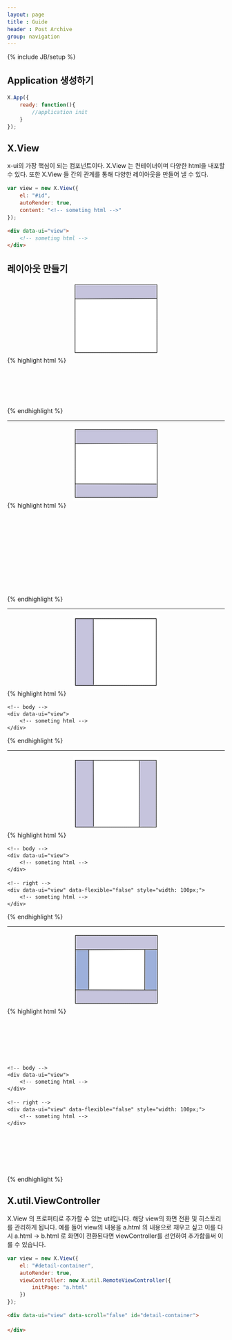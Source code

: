 ```yaml
---
layout: page
title : Guide
header : Post Archive
group: navigation
---
```

{% include JB/setup %}


## Application 생성하기
```javascript
X.App({
	ready: function(){
		//application init
	}
});
```


## X.View
x-ui의 가장 핵심이 되는 컴포넌트이다. X.View 는 컨테이너이며 다양한 html을 내포할 수 있다. 또한 X.View 들 간의 관계를 통해 다양한 레이아웃을 만들어 낼 수 있다.
```javascript
var view = new X.View({
	el: "#id",
	autoRender: true,
	content: "<!-- someting html -->"
});
```

```html
<div data-ui="view">
	<!-- someting html -->
</div>
```

## 레이아웃 만들기
<div class="row">
	<div class="col-md-4" style="text-align: center;">
		<img src="./images/layout01.png" width="200" height="170"/>
	</div>
	<div class="col-md-8">
		{% highlight html %}
<!-- header -->
<div data-ui="view" data-flexible="false" style="height: 100px;">
	<!-- someting html -->
</div>

<!-- body -->
<div data-ui="view">
	<!-- someting html -->
</div>	
		{% endhighlight %}
	</div>
</div>
<hr />
<div class="row">
	<div class="col-md-4" style="text-align: center;">
		<img src="./images/layout02.png" width="200" height="170"/>
	</div>
	<div class="col-md-8">
		{% highlight html %}
<!-- header -->
<div data-ui="view" data-flexible="false" style="height: 100px;">
	<!-- someting html -->
</div>

<!-- body -->
<div data-ui="view">
	<!-- someting html -->
</div>

<!-- footer -->
<div data-ui="view" data-flexible="false" style="height: 100px;">
	<!-- someting html -->
</div>
		{% endhighlight %}
	</div>
</div>
<hr />
<div class="row">
	<div class="col-md-4" style="text-align: center;">
		<img src="./images/layout03.png" width="200" height="170"/>
	</div>
	<div class="col-md-8">
		{% highlight html %}
<div data-ui="view" data-layout="x">
	<!-- left -->
	<div data-ui="view" data-flexible="false" style="width: 100px;">
		<!-- someting html -->
	</div>

	<!-- body -->
	<div data-ui="view">
		<!-- someting html -->
	</div>
</div>
		{% endhighlight %}
	</div>
</div>
<hr />
<div class="row">
	<div class="col-md-4" style="text-align: center;">
		<img src="./images/layout04.png" width="200" height="170"/>
	</div>
	<div class="col-md-8">
		{% highlight html %}
<div data-ui="view" data-layout="x">
	<!-- left -->
	<div data-ui="view" data-flexible="false" style="width: 100px;">
		<!-- someting html -->
	</div>

	<!-- body -->
	<div data-ui="view">
		<!-- someting html -->
	</div>

	<!-- right -->
	<div data-ui="view" data-flexible="false" style="width: 100px;">
		<!-- someting html -->
	</div>
</div>
		{% endhighlight %}
	</div>
</div>
<hr />
<div class="row">
	<div class="col-md-4" style="text-align: center;">
		<img src="./images/layout05.png" width="200" height="170"/>
	</div>
	<div class="col-md-8">
		{% highlight html %}
<!-- header -->
<div data-ui="view" data-flexible="false" style="height: 100px;">
	<!-- someting html -->
</div>

<div data-ui="view" data-layout="x">
	<!-- left -->
	<div data-ui="view" data-flexible="false" style="width: 100px;">
		<!-- someting html -->
	</div>

	<!-- body -->
	<div data-ui="view">
		<!-- someting html -->
	</div>

	<!-- right -->
	<div data-ui="view" data-flexible="false" style="width: 100px;">
		<!-- someting html -->
	</div>
</div>

<!-- footer -->
<div data-ui="view" data-flexible="false" style="height: 100px;">
	<!-- someting html -->
</div>
		{% endhighlight %}
	</div>
</div>

## X.util.ViewController
X.View 의 프로퍼티로 추가할 수 있는 util입니다. 해당 view의 화면 전환 및 히스토리를 관리하게 됩니다. 예를 들어 view의 내용을 a.html 의 내용으로 채우고 싶고 이를 다시 a.html -> b.html 로 화면이 전환된다면 viewController를 선언하여 추가함을써 이룰 수 있습니다.

```javascript
var view = new X.View({
	el: "#detail-container",
	autoRender: true,
	viewController: new X.util.RemoteViewController({
		initPage: "a.html"
	})
});
```

```html
<div data-ui="view" data-scroll="false" id="detail-container">
	        
</div>
```

